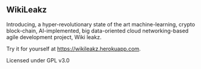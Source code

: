 ## WikiLeakz ##

Introducing, a hyper-revolutionary state of the art machine-learning, crypto block-chain, AI-implemented, big data-oriented cloud networking-based agile development project, Wiki leakz.

Try it for yourself at https://wikileakz.herokuapp.com.

Licensed under GPL v3.0
